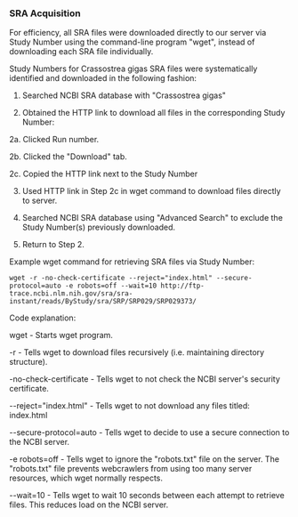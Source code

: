 ### SRA Acquisition
For efficiency, all SRA files were downloaded directly to our server via Study Number using the command-line program "wget", instead of downloading each SRA file individually.

Study Numbers for Crassostrea gigas SRA files were systematically identified and downloaded in the following fashion:

1. Searched NCBI SRA database with "Crassostrea gigas"

2. Obtained the HTTP link to download all files in the corresponding Study Number:

 2a. Clicked Run number.

 2b. Clicked the "Download" tab.

 2c. Copied the HTTP link next to the Study Number
 
3. Used HTTP link in Step 2c in wget command to download files directly to server.

4. Searched NCBI SRA database using "Advanced Search" to exclude the Study Number(s) previously downloaded.

5. Return to Step 2.



Example wget command for retrieving SRA files via Study Number:

    wget -r -no-check-certificate --reject="index.html" --secure-protocol=auto -e robots=off --wait=10 http://ftp-trace.ncbi.nlm.nih.gov/sra/sra-instant/reads/ByStudy/sra/SRP/SRP029/SRP029373/

Code explanation:

wget - Starts wget program.

-r - Tells wget to download files recursively (i.e. maintaining directory structure).

-no-check-certificate - Tells wget to not check the NCBI server's security certificate.

--reject="index.html" - Tells wget to not download any files titled: index.html

--secure-protocol=auto - Tells wget to decide to use a secure connection to the NCBI server.

-e robots=off - Tells wget to ignore the "robots.txt" file on the server. The "robots.txt" file prevents webcrawlers from using too many server resources, which wget normally respects.

--wait=10 - Tells wget to wait 10 seconds between each attempt to retrieve files.  This reduces load on the NCBI server.
